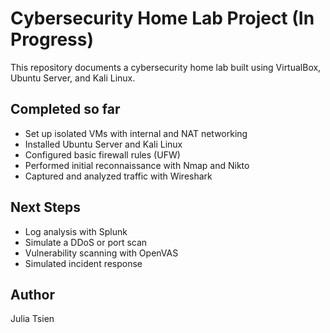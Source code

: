 # Cybersecurity Home Lab Project (In Progress)

This repository documents a cybersecurity home lab built using VirtualBox, Ubuntu Server, and Kali Linux.

## Completed so far
- Set up isolated VMs with internal and NAT networking
- Installed Ubuntu Server and Kali Linux
- Configured basic firewall rules (UFW)
- Performed initial reconnaissance with Nmap and Nikto
- Captured and analyzed traffic with Wireshark

## Next Steps
- Log analysis with Splunk
- Simulate a DDoS or port scan
- Vulnerability scanning with OpenVAS
- Simulated incident response

## Author
Julia Tsien
